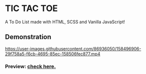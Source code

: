 # TIC TAC TOE

A To Do List made with HTML, SCSS and Vanilla JavaScript!


## Demonstration

https://user-images.githubusercontent.com/86936050/158496906-29f758a5-f6cb-4695-85ec-158506fec877.mp4


### Preview: <a href="https://tic-tac-toe-bice-five.vercel.app/">check here.</a>
